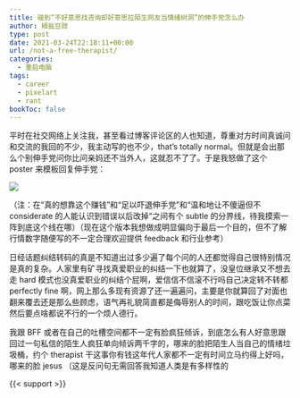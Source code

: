 ```yaml
---
title: 碰到“不好意思找咨询却好意思拉陌生网友当情绪树洞”的伸手党怎么办
author: 椒盐豆豉
type: post
date: 2021-03-24T22:18:11+00:00
url: /not-a-free-therapist/
categories:
  - 重启电脑
tags:
  - career
  - pixelart
  - rant
bookToc: false
---
```

平时在社交网络上关注我，甚至看过博客评论区的人也知道，尊重对方时间真诚问和交流的我回的不少，我主动写的也不少，that’s totally normal。但就是会出那么个别伸手党问你比问亲妈还不当外人，这就忍不了了。于是我怒做了这个 poster 来模板回复伸手党：

![](https://s3.nl-ams.scw.cloud/mtfront-blog/2021/03/Me-vs-Other-Rate-1024x1024.png)

（注：在“真的想靠这个赚钱”和“足以吓退伸手党”和“温和地让不傻逼但不 considerate 的人能认识到错误以后改掉“之间有个 subtle 的分界线，待我摸索一阵到底这个线在哪）（现在这个版本我想做成明显偏向于最后一个目的，但不了解行情数字随便写的不一定合理欢迎提供 feedback 和行业参考）

日经话题纠结转码的真是不知道出过多少遍了每个问的人还都觉得自己很特别情况是真的复杂。人家里有矿寻找真爱职业的纠结一下也就算了，没皇位继承又不想去走 hard 模式也没真爱职业的纠结个屁啊，爱信信不信滚不行吗自己决定转不转都 perfectly fine 啊，网上那么多现有资源了还一遍遍问，主要是你就算回了对面也翻来覆去还是那么些顾虑，语气再礼貌简直都是侮辱别人的时间，跟吃饭让你点菜然后要点啥都说不行的一个烦人德行。

我跟 BFF 或者在自己的吐槽空间都不一定有脸疯狂倾诉，到底怎么有人好意思跟回过一句私信的陌生人疯狂单向倾诉两千字的，哪来的脸把陌生人当自己的情绪垃圾桶，约个 therapist 干这事你有钱这年代人家都不一定有时间立马约得上好吗，哪来的脸 jesus （这是反问句无需回答我知道人类是有多样性的

{{< support >}}